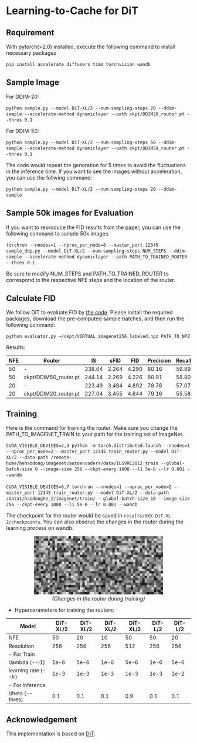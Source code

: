 
# Learning-to-Cache for DiT

## Requirement
With pytorch(>2.0) installed, execute the following command to install necessary packages
```
pip install accelerate diffusers timm torchvision wandb
```

## Sample Image
For DDIM-20:
```
python sample.py --model DiT-XL/2 --num-sampling-steps 20 --ddim-sample --accelerate-method dynamiclayer --path ckpt/DDIM20_router.pt --thres 0.1
```

For DDIM-50:
```
python sample.py --model DiT-XL/2 --num-sampling-steps 50 --ddim-sample --accelerate-method dynamiclayer --path ckpt/DDIM50_router.pt --thres 0.1
```
The code would repeat the generation for 5 times to avoid the fluctuations in the inference time. If you want to see the images without acceleration, you can use the follwing command:
```
python sample.py --model DiT-XL/2 --num-sampling-steps 20 --ddim-sample 
```

## Sample 50k images for Evaluation
If you want to reproduce the FID results from the paper, you can use the following command to sample 50k images:
```
torchrun --nnodes=1 --nproc_per_node=8 --master_port 12345 sample_ddp.py --model DiT-XL/2 --num-sampling-steps NUM_STEPS --ddim-sample --accelerate-method dynamiclayer --path PATH_TO_TRAINED_ROUTER --thres 0.1
```
Be sure to modify NUM_STEPS and PATH_TO_TRAINED_ROUTER to correspond to the respective NFE steps and the location of the router.

## Calculate FID
We follow DiT to evaluate FID by [the code](https://github.com/openai/guided-diffusion/tree/main/evaluations). Please install the required packages, download the pre-computed sample batches, and then run the following command:
```
python evaluator.py ~/ckpt/VIRTUAL_imagenet256_labeled.npz PATH_TO_NPZ
```

Results:

| NFE | Router | IS | sFID | FID | Precision | Recall |  Latency | 
| -- | -- | -- | -- | -- |  -- | -- | -- | 
| 50 | - | 238.64 | 2.264 |	4.290 |	80.16 |	59.89 |  7.245±0.029 | 
| 50 | ckpt/DDIM50_router.pt | 244.14 | 2.269| 4.226| 80.91| 58.80 |  5.568±0.017 | 
| 20 | - | 223.49 | 3.484 |	4.892 | 78.76 | 57.07 | 2.869±0.008 |
| 20 | ckpt/DDIM20_router.pt | 227.04 | 3.455| 4.644| 79.16| 55.58 |  2.261±0.005 |


## Training
Here is the command for training the router. Make sure you change the PATH_TO_IMAGENET_TRAIN to your path for the training set of ImageNet. 
```
CUDA_VISIBLE_DEVICES=2,3 python -m torch.distributed.launch --nnodes=1 --nproc_per_node=2 --master_port 12345 train_router.py --model DiT-XL/2 --data-path /remote-home/hehaodong/imagenet/autoencoders/data/ILSVRC2012_train --global-batch-size 8 --image-size 256 --ckpt-every 1000 --l1 5e-6 --lr 0.001 --wandb

CUDA_VISIBLE_DEVICES=6,7 torchrun --nnodes=1 --nproc_per_node=2 --master_port 12345 train_router.py --model DiT-XL/2 --data-path /data1/haodonghe_2/imagenet/train/ --global-batch-size 16 --image-size 256 --ckpt-every 1000 --l1 5e-6 --lr 0.001 --wandb
```
The checkpoint for the router would be saved in `results/XXX-DiT-XL-2/checkpoints`. You can also observe the changes in the router during the learning process on wandb.

<div align="center">
  <img src="assets/dit.gif" width="70%" ></img>
  <br>
  <em>
      (Changes in the router during training) 
  </em>
</div>

* Hyperoarameters for training the routers:

| Model | DiT-XL/2 | DiT-XL/2 | DiT-XL/2 | DiT-XL/2 |  DiT-L/2 |  DiT-L/2 | 
| -- | -- | -- | -- | -- |  -- | -- |
| NFE   | 50         | 20       | 10        | 50        | 50       | 20   |
| Resolution | 256 | 256 | 256 | 512 | 256 | 256 |
| - For Train | | | | | | 
| \lambda (--l1) | 1e-6 | 5e-6 | 1e-6 | 5e-6 | 1e-6 | 5e-6 |
| learning rate (--lr) |  1e-3 | 1e-3 | 1e-3 | 1e-3 | 1e-3 | 1e-2 |
| - For Inference | | | | | | 
| \theta (--thres) | 0.1 | 0.1 | 0.1 | 0.9 | 0.1 | 0.1 | 0.1 |




## Acknowledgement
This implementation is based on [DiT](https://github.com/facebookresearch/DiT). 

